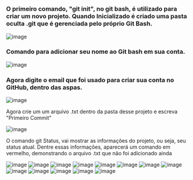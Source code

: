 <h1></h1>

<h3>O primeiro comando, "git init", no git bash, é utilizado para criar um novo projeto. Quando Inicializado é criado uma pasta oculta .git que é gerenciada pelo próprio Git Bash.</h3>

![image](https://github.com/JBrandino/Atividade-Git/assets/163308110/7cb670f9-2b79-459b-89f1-c7ff10b83f89)

<h3>Comando para adicionar seu nome ao Git bash em sua conta.</h3>

![image](https://github.com/JBrandino/Atividade-Git/assets/163308110/9ef93c2f-ea95-4eba-9e4d-e5cedc500065)

<h3>Agora digite o email que foi usado para criar sua conta no GitHub, dentro das aspas.</h3>

![image](https://github.com/JBrandino/Atividade-Git/assets/163308110/0afe65f0-fc71-4c7c-85c4-7597591b9788)

Agora crie um um arquivo .txt dentro da pasta desse projeto e escreva "Primeiro Commit"

![image](https://github.com/JBrandino/Atividade-Git/assets/163308110/46159310-3230-4d89-b75d-1d0fa6d8758d)

O comando git Status, vai mostrar as informações do projeto, ou seja, seu status atual. Dentre essas informações, aparecerá um comando em vermelho, demonstrando o arquivo .txt que não foi adicionado ainda

![image](https://github.com/JBrandino/Atividade-Git/assets/163308110/787e1607-5237-490e-b76f-4488b98b79cf)
![image](https://github.com/JBrandino/Atividade-Git/assets/163308110/a61ea8bf-3a76-4ed4-8cb1-57b0600bab43)
![image](https://github.com/JBrandino/Atividade-Git/assets/163308110/8e53f4de-f28d-4b6a-98d6-b463e5ed6baa)
![image](https://github.com/JBrandino/Atividade-Git/assets/163308110/795daf86-07a8-46f3-b2f6-f02fea5792fb)
![image](https://github.com/JBrandino/Atividade-Git/assets/163308110/5aae440b-710c-496e-b96b-f28062c22ad1)
![image](https://github.com/JBrandino/Atividade-Git/assets/163308110/f5b2d153-54f3-4abf-9d3c-22979e3c140e)
![image](https://github.com/JBrandino/Atividade-Git/assets/163308110/0f2f9009-3a46-46fb-84cf-a913a82a66cc)
![image](https://github.com/JBrandino/Atividade-Git/assets/163308110/3f2b1232-b2ac-4bc0-9e5d-99e4420489d5)
![image](https://github.com/JBrandino/Atividade-Git/assets/163308110/77f7025b-0e7a-445c-9a04-e4b062f919dd)
![image](https://github.com/JBrandino/Atividade-Git/assets/163308110/b2e45866-c61b-4181-9971-2f01c631cd5f)
![image](https://github.com/JBrandino/Atividade-Git/assets/163308110/b27797c0-5d9c-4edd-b2d6-d74daa2e5986)
![image](https://github.com/JBrandino/Atividade-Git/assets/163308110/6dcd6ade-a5b0-4858-ae4f-fd2ced4e6147)
![image](https://github.com/JBrandino/Atividade-Git/assets/163308110/f1081c23-a5ac-4ffc-83dd-e43b30364946)



